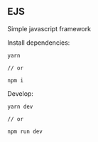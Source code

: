 **EJS**
---
Simple javascript framework

Install dependencies:
```
yarn

// or

npm i
```
Develop:
```
yarn dev

// or

npm run dev
```
